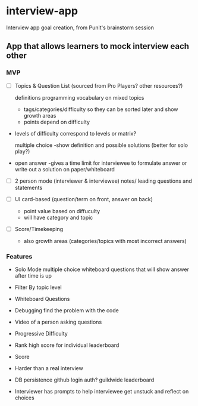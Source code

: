 # interview-app
Interview app goal creation, from Punit's brainstorm session
## App that allows learners to mock interview each other

### MVP
- [ ] Topics & Question List (sourced from Pro Players? other resources?)
 
   definitions
    programming vocabulary on mixed topics
     - tags/categories/difficulty so they can be sorted later and show growth areas
     - points depend on difficulty
   
 - levels of difficulty
    correspond to levels or matrix?
    
   multiple choice
   -show definition and possible solutions (better for solo play?) 
    
 - open answer
    -gives a time limit for interviewee to formulate answer
     or write out a solution on paper/whiteboard
     
- [ ] 2 person mode (interviewer & interviewee)
   notes/ leading questions and statements
 
- [ ] UI
  card-based (question/term on front, answer on back)
   - point value based on diffuculty
   - will have category and topic 
 
- [ ] Score/Timekeeping
  - also growth areas (categories/topics with most incorrect answers)
 
 ### Features
 - Solo Mode
    multiple choice
    whiteboard questions that will show answer after time is up
    
 - Filter By
    topic
    level
    
 - Whiteboard Questions
  
 - Debugging
   find the problem with the code
  
 - Video
   of a person asking questions
  
 - Progressive Difficulty
  
 - Rank
   high score for individual
   leaderboard
   
 - Score
  
 - Harder than a real interview
  
 - DB persistence
   github login auth? 
   guildwide leaderboard
   
 - Interviewer 
    has prompts to help interviewee get unstuck and reflect on choices
  
 
